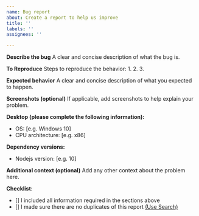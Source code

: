```yaml
---
name: Bug report
about: Create a report to help us improve
title: ''
labels: ''
assignees: ''

---
```


<!-- 
⚠️⚠️ All fields that are not marked as optional need to be provided ⚠️⚠️
⚠️⚠️ Incomplete reports will be marked as invalid, and closed, with few exceptions ⚠️⚠️ 
-->

**Describe the bug**
A clear and concise description of what the bug is.

**To Reproduce**
Steps to reproduce the behavior:
1. 
2. 
3. 

**Expected behavior**
A clear and concise description of what you expected to happen.

**Screenshots (optional)**
If applicable, add screenshots to help explain your problem.

**Desktop (please complete the following information):**
 - OS: [e.g. Windows 10]
 - CPU architecture: [e.g. x86]

**Dependency versions:**
 - Nodejs version: [e.g. 10]

**Additional context (optional)**
Add any other context about the problem here.

**Checklist**:
<!--- Make sure you've completed the following steps (put an "X" between of brackets): -->
- [] I included all information required in the sections above
- [] I made sure there are no duplicates of this report [(Use Search)](https://github.com/TannerGabriel/WebRTC-Video-Broadcast/issues?q=is%3Aissue)
